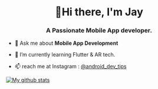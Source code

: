 <h1 align="center">👋Hi there, I'm Jay</h1>
<h3 align="center">A Passionate Mobile App developer.</h3>


- 💬 Ask me about **Mobile App Development**

- 🌱 I’m currently learning Flutter & AR tech.

- 📫 reach me at Instagram : [@android_dev_tips](https://www.instagram.com/android_dev_tips/)


[![My github stats](https://github-readme-stats.vercel.app/api?username=JayMoliya33&hide=prs&count_private=true&show_icons=true&theme=radical)](https://github.com/JayMoliya33/github-readme-stats)
